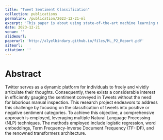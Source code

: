 ```yaml
---
title: "Tweet Sentiment Classification"
collection: publications
permalink: /publication/2023-12-21-ml
excerpt: 'This paper is about using state-of-the-art machine learning models in order classify tweets according to their sentiment (positive or negative).'
date: 2023-12-21
venue: ''
slidesurl: 
paperurl: 'http://alyelbindary.github.io/files/ML_P2_Report.pdf'
siteurl:
citation: ''
---
```


Abstract
===

Twitter serves as a dynamic platform for individuals to freely and vividly articulate their thoughts. Consequently, there exists a considerable interest in efficiently gauging the sentiment conveyed in Tweets without the need for laborious manual inspection. This research project endeavors to address this challenge by focusing on the classification of tweets into positive or negative sentiment categories. To achieve this objective, a comprehensive approach is employed, leveraging multiple Natural Language Processing (NLP) techniques. The methods employed include logistic regression, word embeddings, Term Frequency-Inverse Document Frequency (TF-IDF), and the renowned transformers architecture. 